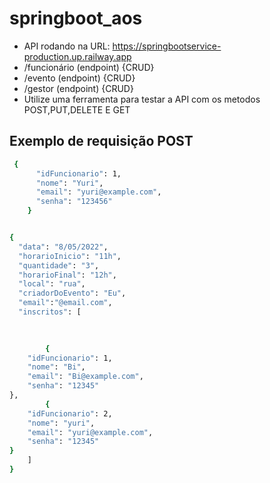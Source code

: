 # springboot_aos
- API rodando na URL:  https://springbootservice-production.up.railway.app
- /funcionário (endpoint) {CRUD}
- /evento (endpoint) {CRUD}
- /gestor (endpoint)  {CRUD}
- Utilize uma ferramenta para testar a API com os metodos POST,PUT,DELETE E GET

## Exemplo de requisição POST

```bash
 {
      "idFuncionario": 1,
      "nome": "Yuri",
      "email": "yuri@example.com",
      "senha": "123456"
    }
```

```bash

{
  "data": "8/05/2022",
  "horarioInicio": "11h",
  "quantidade": "3",
  "horarioFinal": "12h",
  "local": "rua",
  "criadorDoEvento": "Eu",
  "email":"@email.com",
  "inscritos": [

   
		
		{
	"idFuncionario": 1,
	"nome": "Bi",
	"email": "Bi@example.com",
	"senha": "12345"
},
		{
	"idFuncionario": 2,
	"nome": "yuri",
	"email": "yuri@example.com",
	"senha": "12345"
}
	]
}

